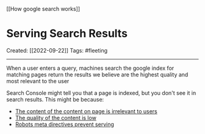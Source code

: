 [[How google search works]]

# Serving Search Results
Created:  [[2022-09-22]]
Tags: #fleeting 

---
When a user enters a query, 
machines search the google index for matching pages 
return the results we believe are the highest quality and most relevant to the user

Search Console might tell you that a page is indexed, 
but you don't see it in search results. This might be because:
-   [The content of the content on page is irrelevant to users](https://developers.google.com/search/docs/beginner/seo-starter-guide)
-   [The quality of the content is low](https://developers.google.com/search/docs/advanced/guidelines/overview)
-   [Robots meta directives prevent serving](https://developers.google.com/search/docs/advanced/crawling/block-indexing)













